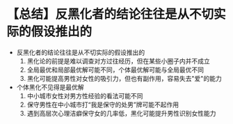 # 【总结】反黑化者的结论往往是从不切实际的假设推出的

-   反黑化者的结论往往是从不切实际的假设推出的
    1.  黑化论的前提是难以调查对方过往经历，但在某些小圈子内并不成立
    2.  全局最优和局部最优解可能不同，个体最优解可能与全局最优不同
    3.  黑化可能提高男性对女性的吸引力，但也有副作用，容易失去"爱"的能力
-   个体黑化不见得是最优解
    1.  中小城市女性对男方性经验的看法可能不同
    2.  保守男性在中小城市打“我是保守的处男”牌可能不起作用
    3.  遇到高层次心理洁癖保守女的几率低，黑化可能提升男性识别女性能力